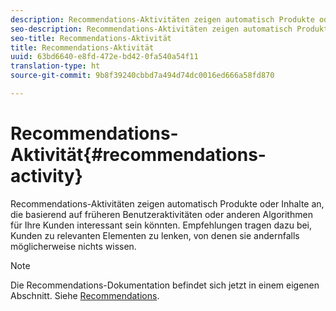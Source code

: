 ```yaml
---
description: Recommendations-Aktivitäten zeigen automatisch Produkte oder Inhalte an, die basierend auf früheren Benutzeraktivitäten oder anderen Algorithmen für Ihre Kunden interessant sein könnten. Empfehlungen tragen dazu bei, Kunden zu relevanten Elementen zu lenken, von denen sie andernfalls möglicherweise nichts wissen.
seo-description: Recommendations-Aktivitäten zeigen automatisch Produkte oder Inhalte an, die basierend auf früheren Benutzeraktivitäten oder anderen Algorithmen für Ihre Kunden interessant sein könnten. Empfehlungen tragen dazu bei, Kunden zu relevanten Elementen zu lenken, von denen sie andernfalls möglicherweise nichts wissen.
seo-title: Recommendations-Aktivität
title: Recommendations-Aktivität
uuid: 63bd6640-e8fd-472e-bd42-0fa540a54f11
translation-type: ht
source-git-commit: 9b8f39240cbbd7a494d74dc0016ed666a58fd870

---
```



# Recommendations-Aktivität{#recommendations-activity}

Recommendations-Aktivitäten zeigen automatisch Produkte oder Inhalte an, die basierend auf früheren Benutzeraktivitäten oder anderen Algorithmen für Ihre Kunden interessant sein könnten. Empfehlungen tragen dazu bei, Kunden zu relevanten Elementen zu lenken, von denen sie andernfalls möglicherweise nichts wissen.

>[!NOTE]
>
>Die Recommendations-Dokumentation befindet sich jetzt in einem eigenen Abschnitt. Siehe [Recommendations](../c-recommendations/recommendations.md#concept_7556C8A4543942F2A77B13A29339C0C0).


